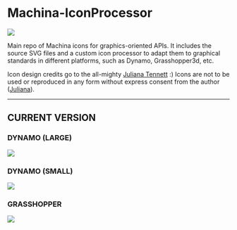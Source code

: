# Machina-IconProcessor

![](https://github.com/garciadelcastillo/Machina-IconProcessor/blob/master/svgProcessor/contacts/MachinaIcons_Generic.png)

Main repo of Machina icons for graphics-oriented APIs. It includes the source SVG files and a custom icon processor to adapt them to graphical standards in different platforms, such as Dynamo, Grasshopper3d, etc.   

Icon design credits go to the all-mighty [Juliana Tennett](https://github.com/JulianaTennett) :) Icons are not to be used or reproduced in any form without express consent from the author ([Juliana](https://github.com/JulianaTennett)).

---
## CURRENT VERSION

### DYNAMO (LARGE)
![](https://github.com/garciadelcastillo/Machina-IconProcessor/blob/master/svgProcessor/contacts/MachinaIcons_Dynamo_Large.png)

### DYNAMO (SMALL)
![](https://github.com/garciadelcastillo/Machina-IconProcessor/blob/master/svgProcessor/contacts/MachinaIcons_Dynamo_Small.png)

### GRASSHOPPER
![](https://github.com/garciadelcastillo/Machina-IconProcessor/blob/master/svgProcessor/contacts/MachinaIcons_Grasshopper.png)